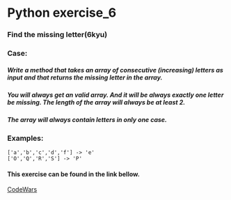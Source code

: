 # Python exercise_6
### Find the missing letter(6kyu)


### Case:
##### Write a method that takes an array of consecutive (increasing) letters as input and that returns the missing letter in the array.
##### You will always get an valid array. And it will be always exactly one letter be missing. The length of the array will always be at least 2.
##### The array will always contain letters in only one case.

### Examples:
```['a','b','c','d','f'] -> 'e' ```  
``` ['O','Q','R','S'] -> 'P' ```

#### This exercise can be found in the link bellow.
[CodeWars](https://www.codewars.com/kata/5839edaa6754d6fec10000a2)
